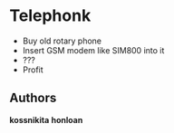 # Telephonk

- Buy old rotary phone
- Insert GSM modem like SIM800 into it
- ???
- Profit

## Authors

**kossnikita**
**honloan**
